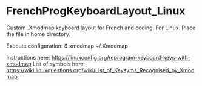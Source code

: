# FrenchProgKeyboardLayout_Linux

Custom .Xmodmap keyboard layout for French and coding.
For Linux.
Place the file in home directory.

Execute configuration:
$ xmodmap ~/.Xmodmap

Instructions here:
https://linuxconfig.org/reprogram-keyboard-keys-with-xmodmap
List of symbols here:
https://wiki.linuxquestions.org/wiki/List_of_Keysyms_Recognised_by_Xmodmap

